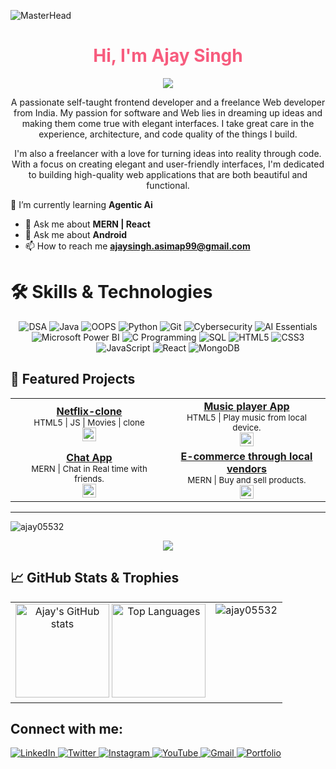 ![MasterHead](https://user-images.githubusercontent.com/74038190/213910845-af37a709-8995-40d6-be59-724526e3c3d7.gif)


<div id="user-content-intro">
  <h1 align="center" style="color: #f75c7e;">Hi, I'm Ajay Singh</h1>
  <div align="center">
    <img src="https://readme-typing-svg.demolab.com/?lines=Full-stack%20web%20and%20app%20developer;Experienced%20UI%2FUX%20Designer;CPP+%7C+Python+%7C+Java+%7C+Kotlin;Web+%7C+MERN+%7C+Next+js+%7C+mySql;Always%20learning%20new%20things&font=Fira%20Code&center=true&width=440&height=45&color=f75c7e&vCenter=true&pause=1000&size=22" />
  </div>
</div>

<div id="user-content-about-me" align="center">
  <p>A passionate self-taught frontend developer and a freelance Web developer from India. My passion for software and Web lies in dreaming up ideas and making them come true with elegant interfaces. I take great care in the experience, architecture, and code quality of the things I build.</p>
  <p>I'm also a freelancer with a love for turning ideas into reality through code. With a focus on creating elegant and user-friendly interfaces, I'm dedicated to building high-quality web applications that are both beautiful and functional. 
  </p>
</div>

  
🌱 I’m currently learning **Agentic Ai**
- 💬 Ask me about **MERN | React**
- 💬 Ask me about **Android**
- 📫 How to reach me **ajaysingh.asimap99@gmail.com**

# 🛠️ Skills & Technologies

<div align="center" style="overflow-x:auto; max-width:100%">
  <img src="https://img.shields.io/badge/DSA-%23007ACC?style=for-the-badge&logo=databricks&logoColor=white" alt="DSA"/>
  <img src="https://img.shields.io/badge/Java-ED8B00?style=for-the-badge&logo=openjdk&logoColor=white" alt="Java"/>
  <img src="https://img.shields.io/badge/OOPS-%23007ACC?style=for-the-badge&logo=abstract&logoColor=white" alt="OOPS"/>
  <img src="https://img.shields.io/badge/Python-3776AB?style=for-the-badge&logo=python&logoColor=white" alt="Python"/>
  <img src="https://img.shields.io/badge/Git-F05032?style=for-the-badge&logo=git&logoColor=white" alt="Git"/>
  <img src="https://img.shields.io/badge/C++ -%23007ACC?style=for-the-badge&logo=c++&logoColor=white" alt="Cybersecurity"/>
  <img src="https://img.shields.io/badge/AI%20Essentials-%23007ACC?style=for-the-badge&logo=openai&logoColor=white" alt="AI Essentials"/>
  <img src="https://img.shields.io/badge/Kotlin-F2C81?style=for-the-badge&logo=kotlin&logoColor=black" alt="Microsoft Power BI"/>
  <img src="https://img.shields.io/badge/C-00599C?style=for-the-badge&logo=c&logoColor=white" alt="C Programming"/>
  <img src="https://img.shields.io/badge/SQL-4479A1?style=for-the-badge&logo=mysql&logoColor=white" alt="SQL"/>
  <img src="https://img.shields.io/badge/HTML5-E34F26?style=for-the-badge&logo=html5&logoColor=white" alt="HTML5"/>
  <img src="https://img.shields.io/badge/CSS3-1572B6?style=for-the-badge&logo=css3&logoColor=white" alt="CSS3"/>
  <img src="https://img.shields.io/badge/JavaScript-F7DF1E?style=for-the-badge&logo=javascript&logoColor=black" alt="JavaScript"/>
  <img src="https://img.shields.io/badge/React-20232A?style=for-the-badge&logo=react&logoColor=61DAFB" alt="React"/>
  <img src="https://img.shields.io/badge/MongoDB-4EA94B?style=for-the-badge&logo=mongodb&logoColor=white" alt="MongoDB"/>
</div>

## 📂 Featured Projects

<div align="center">

<table align="center" style="width:100%; max-width:900px;">
  <tr>
    <td align="center" width="50%" style="min-width:220px;">
      <a href="https://github.com/Ajay05532/Netflix-clone" target="_blank"><b>Netflix-clone</b></a>
      <br>
      <sub>HTML5 | JS | Movies | clone</sub><br>
      <img src="https://skillicons.dev/icons?i=html,css,js" height="22"/>
    </td>
    <td align="center" width="50%" style="min-width:220px;">
      <a href="https://github.com/Ajay05532/Spotify-clone" target="_blank"><b> Music player App</b></a>
      <br>
      <sub>HTML5 | Play music from local device.</sub><br>
      <img src="https://skillicons.dev/icons?i=html,css,js" height="22"/>
    </td>
  </tr>
  <tr>
    <td align="center" width="50%" style="min-width:220px;">
      <a href="https://github.com/Ajay05532/Chat-App" target="_blank"><b>Chat App</b></a>
      <br>
      <sub>MERN | Chat in Real time with friends.</sub><br>
      <img src="https://skillicons.dev/icons?i=js,react,tailwind,css,firebase" height="22"/>
    </td>
    <td align="center" width="50%" style="min-width:220px;">
      <a href="https://github.com/Ajay05532/E-commerce-through-local-vendors" target="_blank"><b>E-commerce through local vendors</b></a>
      <br>
      <sub>MERN | Buy and sell products.</sub><br>
      <img src="https://skillicons.dev/icons?i=react,firebase,tailwind,git" height="22"/>
    </td>
  </tr>
</table>

</div>

---
<p align="left"> <img src="https://komarev.com/ghpvc/?username=ajay05532&label=Profile%20views&color=0e75b6&style=flat" alt="ajay05532" /> </p>
<div align="center">
  <img src="https://user-images.githubusercontent.com/74038190/212749447-bfb7e725-6987-49d9-ae85-2015e3e7cc41.gif">
</div>

## 📈 GitHub Stats & Trophies

<table>
 <tr>
  <td valign="top">
   <div align="center" style="width:100%; overflow-x:auto;">
    <img src="https://github-readme-stats.vercel.app/api?username=Ajay05532&show_icons=true&theme=radical" alt="Ajay's GitHub stats" height="150" style="max-width:100%;"/>
    <img src="https://github-readme-stats.vercel.app/api/top-langs/?username=Ajay05532&layout=compact&theme=radical" alt="Top Languages" height="150" style="max-width:100%;"/>
   </div>
  </td>
  <td valign="top">
   <div>
    <div align="center"> 
     <img src="https://github-profile-trophy.vercel.app/?username=ajay05532" alt="ajay05532" /> 
    </div>
    <div align="center">
    
      
   </div>
  </td>
 </tr>
</table>


## Connect with me:

<div align="left">
  <a href="https://linkedin.com/in/ajay-singh-as" target="_blank">
    <img src="https://img.shields.io/badge/LinkedIn-0077B5?style=for-the-badge&logo=linkedin&logoColor=white" alt="LinkedIn"/>
  </a>
  <a href="https://x.com/AjaySin04609312" target="_blank">
    <img src="https://img.shields.io/badge/Twitter-1DA1F2?style=for-the-badge&logo=x&logoColor=white" alt="Twitter"/>
  </a>
  <a href="https://www.instagram.com/mad_boyyz/" target="_blank">
    <img src="https://img.shields.io/badge/Instagram-E4405F?style=for-the-badge&logo=instagram&logoColor=white" alt="Instagram"/>
  </a>
  <a href="https://www.youtube.com/@CodeAndLearnWithMe" target="_blank">
    <img src="https://img.shields.io/badge/YouTube-FF0000?style=for-the-badge&logo=youtube&logoColor=white" alt="YouTube"/>
  </a>
  <a href="mailto:ajaysingh.asimap99@gmail.com" target="_blank">
    <img src="https://img.shields.io/badge/Gmail-D14836?style=for-the-badge&logo=gmail&logoColor=white" alt="Gmail"/>
  </a>
  <a href="https://your-portfolio-link.com" target="_blank">
    <img src="https://img.shields.io/badge/Portfolio-000000?style=for-the-badge&logo=briefcase&logoColor=white" alt="Portfolio"/>
  </a>
</div>

&nbsp;




